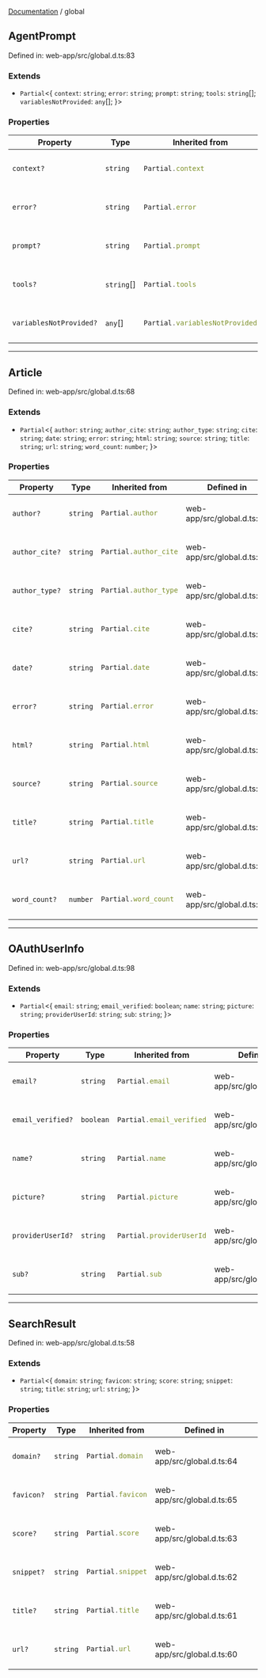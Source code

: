 [Documentation](modules.md) / global

## AgentPrompt

Defined in: web-app/src/global.d.ts:83

### Extends

- `Partial`&lt;\{
  `context`: `string`;
  `error`: `string`;
  `prompt`: `string`;
  `tools`: `string`[];
  `variablesNotProvided`: `any`[];
\}&gt;

### Properties

<table>
<thead>
<tr>
<th>Property</th>
<th>Type</th>
<th>Inherited from</th>
<th>Defined in</th>
</tr>
</thead>
<tbody>
<tr>
<td>

<a id="context"></a> `context?`

</td>
<td>

`string`

</td>
<td>

```ts
Partial.context
```

</td>
<td>

web-app/src/global.d.ts:86

</td>
</tr>
<tr>
<td>

<a id="error"></a> `error?`

</td>
<td>

`string`

</td>
<td>

```ts
Partial.error
```

</td>
<td>

web-app/src/global.d.ts:89

</td>
</tr>
<tr>
<td>

<a id="prompt"></a> `prompt?`

</td>
<td>

`string`

</td>
<td>

```ts
Partial.prompt
```

</td>
<td>

web-app/src/global.d.ts:85

</td>
</tr>
<tr>
<td>

<a id="tools"></a> `tools?`

</td>
<td>

`string`[]

</td>
<td>

```ts
Partial.tools
```

</td>
<td>

web-app/src/global.d.ts:87

</td>
</tr>
<tr>
<td>

<a id="variablesnotprovided"></a> `variablesNotProvided?`

</td>
<td>

`any`[]

</td>
<td>

```ts
Partial.variablesNotProvided
```

</td>
<td>

web-app/src/global.d.ts:88

</td>
</tr>
</tbody>
</table>

***

## Article

Defined in: web-app/src/global.d.ts:68

### Extends

- `Partial`&lt;\{
  `author`: `string`;
  `author_cite`: `string`;
  `author_type`: `string`;
  `cite`: `string`;
  `date`: `string`;
  `error`: `string`;
  `html`: `string`;
  `source`: `string`;
  `title`: `string`;
  `url`: `string`;
  `word_count`: `number`;
\}&gt;

### Properties

<table>
<thead>
<tr>
<th>Property</th>
<th>Type</th>
<th>Inherited from</th>
<th>Defined in</th>
</tr>
</thead>
<tbody>
<tr>
<td>

<a id="author"></a> `author?`

</td>
<td>

`string`

</td>
<td>

```ts
Partial.author
```

</td>
<td>

web-app/src/global.d.ts:74

</td>
</tr>
<tr>
<td>

<a id="author_cite"></a> `author_cite?`

</td>
<td>

`string`

</td>
<td>

```ts
Partial.author_cite
```

</td>
<td>

web-app/src/global.d.ts:75

</td>
</tr>
<tr>
<td>

<a id="author_type"></a> `author_type?`

</td>
<td>

`string`

</td>
<td>

```ts
Partial.author_type
```

</td>
<td>

web-app/src/global.d.ts:76

</td>
</tr>
<tr>
<td>

<a id="cite"></a> `cite?`

</td>
<td>

`string`

</td>
<td>

```ts
Partial.cite
```

</td>
<td>

web-app/src/global.d.ts:73

</td>
</tr>
<tr>
<td>

<a id="date"></a> `date?`

</td>
<td>

`string`

</td>
<td>

```ts
Partial.date
```

</td>
<td>

web-app/src/global.d.ts:77

</td>
</tr>
<tr>
<td>

<a id="error-1"></a> `error?`

</td>
<td>

`string`

</td>
<td>

```ts
Partial.error
```

</td>
<td>

web-app/src/global.d.ts:80

</td>
</tr>
<tr>
<td>

<a id="html"></a> `html?`

</td>
<td>

`string`

</td>
<td>

```ts
Partial.html
```

</td>
<td>

web-app/src/global.d.ts:72

</td>
</tr>
<tr>
<td>

<a id="source"></a> `source?`

</td>
<td>

`string`

</td>
<td>

```ts
Partial.source
```

</td>
<td>

web-app/src/global.d.ts:78

</td>
</tr>
<tr>
<td>

<a id="title"></a> `title?`

</td>
<td>

`string`

</td>
<td>

```ts
Partial.title
```

</td>
<td>

web-app/src/global.d.ts:71

</td>
</tr>
<tr>
<td>

<a id="url"></a> `url?`

</td>
<td>

`string`

</td>
<td>

```ts
Partial.url
```

</td>
<td>

web-app/src/global.d.ts:70

</td>
</tr>
<tr>
<td>

<a id="word_count"></a> `word_count?`

</td>
<td>

`number`

</td>
<td>

```ts
Partial.word_count
```

</td>
<td>

web-app/src/global.d.ts:79

</td>
</tr>
</tbody>
</table>

***

## OAuthUserInfo

Defined in: web-app/src/global.d.ts:98

### Extends

- `Partial`&lt;\{
  `email`: `string`;
  `email_verified`: `boolean`;
  `name`: `string`;
  `picture`: `string`;
  `providerUserId`: `string`;
  `sub`: `string`;
\}&gt;

### Properties

<table>
<thead>
<tr>
<th>Property</th>
<th>Type</th>
<th>Inherited from</th>
<th>Defined in</th>
</tr>
</thead>
<tbody>
<tr>
<td>

<a id="email"></a> `email?`

</td>
<td>

`string`

</td>
<td>

```ts
Partial.email
```

</td>
<td>

web-app/src/global.d.ts:100

</td>
</tr>
<tr>
<td>

<a id="email_verified"></a> `email_verified?`

</td>
<td>

`boolean`

</td>
<td>

```ts
Partial.email_verified
```

</td>
<td>

web-app/src/global.d.ts:105

</td>
</tr>
<tr>
<td>

<a id="name"></a> `name?`

</td>
<td>

`string`

</td>
<td>

```ts
Partial.name
```

</td>
<td>

web-app/src/global.d.ts:101

</td>
</tr>
<tr>
<td>

<a id="picture"></a> `picture?`

</td>
<td>

`string`

</td>
<td>

```ts
Partial.picture
```

</td>
<td>

web-app/src/global.d.ts:102

</td>
</tr>
<tr>
<td>

<a id="provideruserid"></a> `providerUserId?`

</td>
<td>

`string`

</td>
<td>

```ts
Partial.providerUserId
```

</td>
<td>

web-app/src/global.d.ts:103

</td>
</tr>
<tr>
<td>

<a id="sub"></a> `sub?`

</td>
<td>

`string`

</td>
<td>

```ts
Partial.sub
```

</td>
<td>

web-app/src/global.d.ts:104

</td>
</tr>
</tbody>
</table>

***

## SearchResult

Defined in: web-app/src/global.d.ts:58

### Extends

- `Partial`&lt;\{
  `domain`: `string`;
  `favicon`: `string`;
  `score`: `string`;
  `snippet`: `string`;
  `title`: `string`;
  `url`: `string`;
\}&gt;

### Properties

<table>
<thead>
<tr>
<th>Property</th>
<th>Type</th>
<th>Inherited from</th>
<th>Defined in</th>
</tr>
</thead>
<tbody>
<tr>
<td>

<a id="domain"></a> `domain?`

</td>
<td>

`string`

</td>
<td>

```ts
Partial.domain
```

</td>
<td>

web-app/src/global.d.ts:64

</td>
</tr>
<tr>
<td>

<a id="favicon"></a> `favicon?`

</td>
<td>

`string`

</td>
<td>

```ts
Partial.favicon
```

</td>
<td>

web-app/src/global.d.ts:65

</td>
</tr>
<tr>
<td>

<a id="score"></a> `score?`

</td>
<td>

`string`

</td>
<td>

```ts
Partial.score
```

</td>
<td>

web-app/src/global.d.ts:63

</td>
</tr>
<tr>
<td>

<a id="snippet"></a> `snippet?`

</td>
<td>

`string`

</td>
<td>

```ts
Partial.snippet
```

</td>
<td>

web-app/src/global.d.ts:62

</td>
</tr>
<tr>
<td>

<a id="title-1"></a> `title?`

</td>
<td>

`string`

</td>
<td>

```ts
Partial.title
```

</td>
<td>

web-app/src/global.d.ts:61

</td>
</tr>
<tr>
<td>

<a id="url-1"></a> `url?`

</td>
<td>

`string`

</td>
<td>

```ts
Partial.url
```

</td>
<td>

web-app/src/global.d.ts:60

</td>
</tr>
</tbody>
</table>
